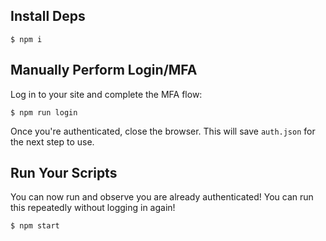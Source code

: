 ## Install Deps

```
$ npm i
```

## Manually Perform Login/MFA

Log in to your site and complete the MFA flow:

```
$ npm run login
```

Once you're authenticated, close the browser. This will save `auth.json` for the next step to use.

## Run Your Scripts

You can now run and observe you are already authenticated! You can run this repeatedly without logging in again!

```
$ npm start
```
